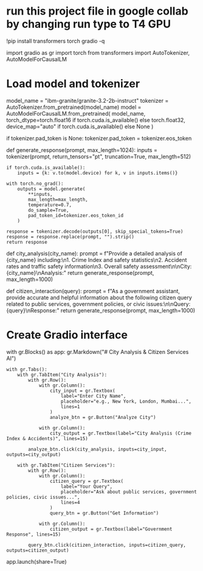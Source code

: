 
# run this project file in google collab by changing run type to T4 GPU

!pip install transformers torch gradio -q

import gradio as gr
import torch
from transformers import AutoTokenizer, AutoModelForCausalLM

# Load model and tokenizer
model_name = "ibm-granite/granite-3.2-2b-instruct"
tokenizer = AutoTokenizer.from_pretrained(model_name)
model = AutoModelForCausalLM.from_pretrained(
    model_name,
    torch_dtype=torch.float16 if torch.cuda.is_available() else torch.float32,
    device_map="auto" if torch.cuda.is_available() else None
)

if tokenizer.pad_token is None:
    tokenizer.pad_token = tokenizer.eos_token

def generate_response(prompt, max_length=1024):
    inputs = tokenizer(prompt, return_tensors="pt", truncation=True, max_length=512)

    if torch.cuda.is_available():
        inputs = {k: v.to(model.device) for k, v in inputs.items()}

    with torch.no_grad():
        outputs = model.generate(
            **inputs,
            max_length=max_length,
            temperature=0.7,
            do_sample=True,
            pad_token_id=tokenizer.eos_token_id
        )

    response = tokenizer.decode(outputs[0], skip_special_tokens=True)
    response = response.replace(prompt, "").strip()
    return response

def city_analysis(city_name):
    prompt = f"Provide a detailed analysis of {city_name} including:\n1. Crime Index and safety statistics\n2. Accident rates and traffic safety information\n3. Overall safety assessment\n\nCity: {city_name}\nAnalysis:"
    return generate_response(prompt, max_length=1000)

def citizen_interaction(query):
    prompt = f"As a government assistant, provide accurate and helpful information about the following citizen query related to public services, government policies, or civic issues:\n\nQuery: {query}\nResponse:"
    return generate_response(prompt, max_length=1000)

# Create Gradio interface
with gr.Blocks() as app:
    gr.Markdown("# City Analysis & Citizen Services AI")

    with gr.Tabs():
        with gr.TabItem("City Analysis"):
            with gr.Row():
                with gr.Column():
                    city_input = gr.Textbox(
                        label="Enter City Name",
                        placeholder="e.g., New York, London, Mumbai...",
                        lines=1
                    )
                    analyze_btn = gr.Button("Analyze City")

                with gr.Column():
                    city_output = gr.Textbox(label="City Analysis (Crime Index & Accidents)", lines=15)

            analyze_btn.click(city_analysis, inputs=city_input, outputs=city_output)

        with gr.TabItem("Citizen Services"):
            with gr.Row():
                with gr.Column():
                    citizen_query = gr.Textbox(
                        label="Your Query",
                        placeholder="Ask about public services, government policies, civic issues...",
                        lines=4
                    )
                    query_btn = gr.Button("Get Information")

                with gr.Column():
                    citizen_output = gr.Textbox(label="Government Response", lines=15)

            query_btn.click(citizen_interaction, inputs=citizen_query, outputs=citizen_output)

app.launch(share=True)
